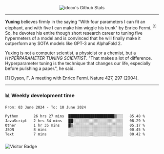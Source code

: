 <div align="center">
    <img align="center" src="https://github-readme-stats.vercel.app/api?username=idocx&show_icons=true&count_private=true&hide_border=true" alt="idocx's Github Stats"></img>
</div>

---

**Yuxing** believes firmly in the saying "With four parameters I can fit an elephant, and with five I can make him wiggle his trunk" by Enrico Fermi. <sup>[1]</sup> So, he devotes his entire though short research career to tuning five hypermeters of a model and is convinced that he will finally make it outperform any SOTA models like GPT-3 and AlphaFold 2.

Yuxing is not a computer scientist, a physicist or a chemist, but a *HYPERPARAMETER TUNING SCIENTIST*. "That makes a lot of difference. Hyperparameter tuning is the technique that changes our life, especially before pulishing a paper.", he said.

[1] Dyson, F. A meeting with Enrico Fermi. Nature 427, 297 (2004).


---

### 📊 Weekly development time
<!--START_SECTION:waka-->

```txt
From: 03 June 2024 - To: 10 June 2024

Python       26 hrs 27 mins  █████████████████████▒░░░   85.48 %
JavaScript   2 hrs 34 mins   ██░░░░░░░░░░░░░░░░░░░░░░░   08.29 %
Other        1 hr 35 mins    █▒░░░░░░░░░░░░░░░░░░░░░░░   05.17 %
JSON         8 mins          ░░░░░░░░░░░░░░░░░░░░░░░░░   00.45 %
Text         7 mins          ░░░░░░░░░░░░░░░░░░░░░░░░░   00.42 %
```

<!--END_SECTION:waka-->

### 

![Visitor Badge](https://visitor-badge.laobi.icu/badge?page_id=idocx.idocx)